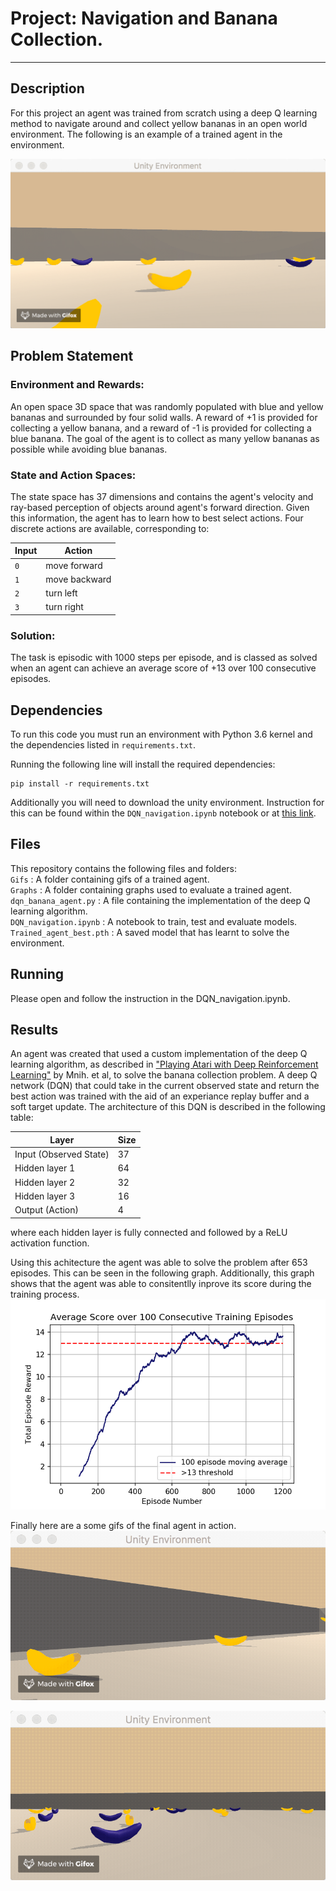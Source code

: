 # Project: Navigation and Banana Collection. 
-----

## Description
For this project an agent was trained from scratch using a deep Q learning method to navigate around and collect yellow bananas in an open world environment.
The following is an example of a trained agent in the environment.

![](Gifs/preview2.gif)


## Problem Statement
### Environment and Rewards:
An open space 3D space that was randomly populated with blue and yellow bananas and surrounded by four solid walls.
A reward of +1 is provided for collecting a yellow banana, and a reward of -1 is provided for collecting a blue banana. The goal of the agent is to collect as many yellow bananas as possible while avoiding blue bananas.
### State and Action Spaces:
The state space has 37 dimensions and contains the agent's velocity and ray-based perception of objects around agent's forward direction. Given this information, the agent has to learn how to best select actions. Four discrete actions are available, corresponding to:

| Input  | Action        
| ------ | ------
| `0`    | move forward
| `1`    | move backward
| `2`    | turn left
| `3`    | turn right


### Solution:
The task is episodic with 1000 steps per episode, and is classed as solved when an agent can achieve an average score of +13 over 100 consecutive episodes.

## Dependencies
To run this code you must run an environment with Python 3.6 kernel and the dependencies listed in `requirements.txt`. 

Running the following line will install the required dependencies:
```
pip install -r requirements.txt
``` 

Additionally you will need to download the unity environment. Instruction for this can be found within the `DQN_navigation.ipynb` notebook or at [this link](https://github.com/udacity/deep-reinforcement-learning/tree/master/p1_navigation).

## Files
This repository contains the following files and folders: <br>
`Gifs` : A folder containing gifs of a trained agent. <br>
`Graphs` : A folder containing graphs used to evaluate a trained agent. <br>
`dqn_banana_agent.py` : A file containing the implementation of the deep Q learning algorithm. <br>
`DQN_navigation.ipynb` : A notebook to train, test and evaluate models. <br>
`Trained_agent_best.pth` : A saved model that has learnt to solve the environment. <br>

## Running
Please open and follow the instruction in the DQN_navigation.ipynb.

## Results
An agent was created that used a custom implementation of the deep Q learning algorithm, as described in ["Playing Atari with Deep Reinforcement Learning"](https://arxiv.org/pdf/1312.5602.pdf) by Mnih. et al, to solve the banana collection problem. A deep Q network (DQN) that could take in the current observed state and return the best action was trained with the aid of an experiance replay buffer and a soft target update. The architecture of this DQN is described in the following table:

| Layer |  Size  
|  ---- | ------
| Input (Observed State) |  37
| Hidden layer 1  | 64
| Hidden layer 2  | 32
| Hidden layer 3  | 16
| Output (Action) | 4

where each hidden layer is fully connected and followed by a ReLU activation function.

Using this achitecture the agent was able to solve the problem after 653 episodes. This can be seen in the following graph. Additionally, this graph shows that the agent was able to consitentlly inprove its score during the training process.
![](Graphs/Solving_criteria.png)

Finally here are a some gifs of the final agent in action.
![](Gifs/preview1.gif)

![](Gifs/preview3.gif)

